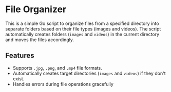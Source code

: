 # File Organizer

This is a simple Go script to organize files from a specified directory into separate folders based on their file types (images and videos). The script automatically creates folders (`images` and `videos`) in the current directory and moves the files accordingly.

## Features

- Supports `.jpg`, `.png`, and `.mp4` file formats.
- Automatically creates target directories (`images` and `videos`) if they don't exist.
- Handles errors during file operations gracefully
